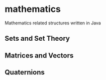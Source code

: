 # mathematics
Mathematics related structures written in Java

## Sets and Set Theory

## Matrices and Vectors

## Quaternions

